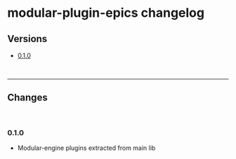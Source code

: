 # modular-plugin-epics changelog

## Versions

- [0.1.0](#010)

<br>

---

## Changes


<br>

### 0.1.0

- Modular-engine plugins extracted from main lib
